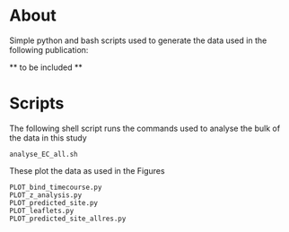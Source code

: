 About
====

Simple python and bash scripts used to generate the data used in the following publication:

** to be included **

Scripts 
====

The following shell script runs the commands used to analyse the bulk of the data in this study

```
analyse_EC_all.sh
```

These plot the data as used in the Figures
```
PLOT_bind_timecourse.py
PLOT_z_analysis.py
PLOT_predicted_site.py
PLOT_leaflets.py
PLOT_predicted_site_allres.py
```
